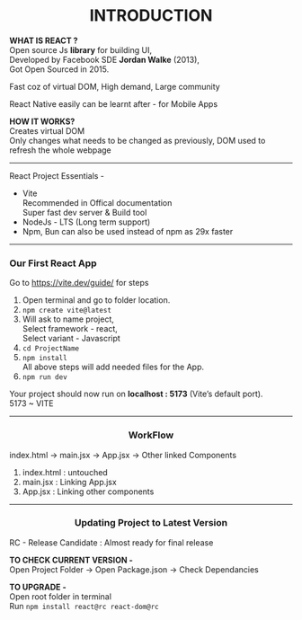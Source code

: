 # <CENTER>INTRODUCTION

**WHAT IS REACT ?**  
Open source Js **library** for building UI,  
Developed by Facebook SDE **Jordan Walke** (2013),  
Got Open Sourced in 2015.   

Fast coz of virtual DOM, High demand, Large community

React Native easily can be learnt after - for Mobile Apps

**HOW IT WORKS?**  
Creates virtual DOM  
Only changes what needs to be changed as previously, DOM used to refresh the whole webpage
  
---
React Project Essentials -
- Vite  
Recommended in Offical documentation  
Super fast dev server & Build tool
- NodeJs - LTS (Long term support)
- Npm, Bun can also be used instead of npm as 29x faster

---
### Our First React App

   Go to https://vite.dev/guide/ for steps
1. Open terminal and go to folder location.
2. `npm create vite@latest`
3. Will ask to name project,  
Select framework - react,  
Select variant - Javascript
4. `cd ProjectName` 
5. `npm install`  
All above steps will add needed files for the App.
6. `npm run dev`

Your project should now run on **localhost : 5173** (Vite’s default port).  
5173 ~ VITE

---


### <center> WorkFlow
index.html -> main.jsx -> App.jsx -> Other linked Components
1. index.html : untouched
2. main.jsx : Linking App.jsx
3. App.jsx : Linking other components


---
### <CENTER>Updating Project to Latest Version
RC - Release Candidate : Almost ready for final release  

**TO CHECK CURRENT VERSION -**  
Open Project Folder -> Open Package.json -> Check Dependancies

**TO UPGRADE -**  
Open root folder in terminal  
Run `npm install react@rc react-dom@rc` 